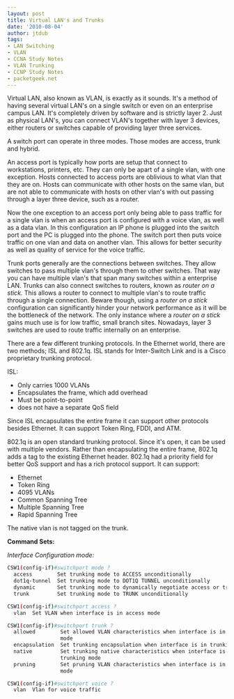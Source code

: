 ```yaml
---
layout: post
title: Virtual LAN's and Trunks
date: '2010-08-04'
author: jtdub
tags:
- LAN Switching
- VLAN
- CCNA Study Notes
- VLAN Trunking
- CCNP Study Notes
- packetgeek.net
---
```


Virtual LAN, also known as VLAN, is exactly as it sounds. It's a method of having several virtual LAN's on a single switch or even on an enterprise campus LAN. It's completely driven by software and is strictly layer 2. Just as physical LAN's, you can connect VLAN's together with layer 3 devices, either routers or switches capable of providing layer three services.

A switch port can operate in three modes. Those modes are access, trunk and hybrid.

An access port is typically how ports are setup that connect to workstations, printers, etc. They can only be apart of a single vlan, with one exception. Hosts connected to access ports are oblivious to what vlan that they are on. Hosts can communicate with other hosts on the same vlan, but are not able to communicate with hosts on other vlan's with out passing through a layer three device, such as a router.

Now the one exception to an access port only being able to pass traffic for a single vlan is when an access port is configured with a voice vlan, as well as a data vlan. In this configuration an IP phone is plugged into the switch port and the PC is plugged into the phone. The switch port then puts voice traffic on one vlan and data on another vlan. This allows for better security as well as quality of service for the voice traffic.

Trunk ports generally are the connections between switches. They allow switches to pass multiple vlan's through them to other switches. That way you can have multiple vlan's that span many switches within a enterprise LAN. Trunks can also connect switches to routers, known as *router on a stick.* This allows a router to connect to multiple vlan's to route traffic through a single connection. Beware though, using a *router on a stick* configuration can significantly hinder your network performance as it will be the bottleneck of the network. The only instance where a *router on a stick* gains much use is for low traffic, small branch sites. Nowadays, layer 3 switches are used to route traffic internally on an enterprise.

There are a few different trunking protocols. In the Ethernet world, there are two methods; ISL and 802.1q. ISL stands for Inter-Switch Link and is a Cisco proprietary trunking protocol.

ISL:
<ul>
 <li>
  Only carries 1000 VLANs
 </li>
 <li>
  Encapsulates the frame, which add overhead
 </li>
 <li>
  Must be point-to-point
 </li>
 <li>
  does not have a separate QoS field
 </li>
</ul>

Since ISL encapsulates the entire frame it can support other protocols besides Ethernet. It can support Token Ring, FDDI, and ATM.

802.1q is an open standard trunking protocol. Since it's open, it can be used with multiple vendors. Rather than encapsulating the entire frame, 802.1q adds a tag to the existing Ethernet header. 802.1q had a priority field for better QoS support and has a rich protocol support. It can support:

<ul>
 <li>
  Ethernet
 </li>
 <li>
  Token Ring
 </li>
 <li>
  4095 VLANs
 </li>
 <li>
  Common Spanning Tree
 </li>
 <li>
  Multiple Spanning Tree
 </li>
 <li>
  Rapid Spanning Tree
 </li>
</ul>
The native vlan is not tagged on the trunk.

**Command Sets:**

*Interface Configuration mode:*

```bash
CSW1(config-if)#switchport mode ?
  access        Set trunking mode to ACCESS unconditionally
  dot1q-tunnel  Set trunking mode to DOT1Q TUNNEL unconditionally
  dynamic       Set trunking mode to dynamically negotiate access or trunk mode
  trunk         Set trunking mode to TRUNK unconditionally

CSW1(config-if)#switchport access ?
  vlan  Set VLAN when interface is in access mode

CSW1(config-if)#switchport trunk ?
  allowed        Set allowed VLAN characteristics when interface is in trunking
                 mode
  encapsulation  Set trunking encapsulation when interface is in trunking mode
  native         Set trunking native characteristics when interface is in
                 trunking mode
  pruning        Set pruning VLAN characteristics when interface is in trunking
                 mode

CSW1(config-if)#switchport voice ?
  vlan  Vlan for voice traffic
```
